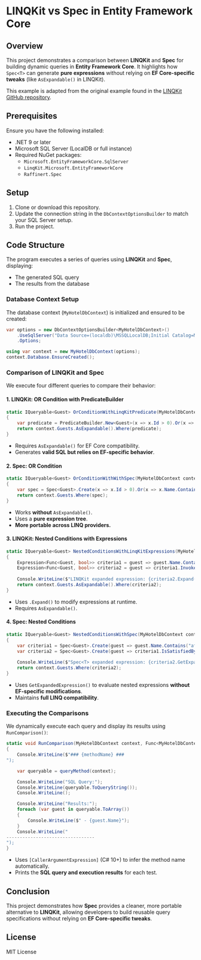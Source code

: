 # LINQKit vs Spec in Entity Framework Core

## Overview

This project demonstrates a comparison between **LINQKit** and **Spec** for building dynamic queries in **Entity Framework Core**. It highlights how `Spec<T>` can generate **pure expressions** without relying on **EF Core-specific tweaks** (like `AsExpandable()` in LINQKit).

This example is adapted from the original example found in the [LINQKit GitHub repository](https://github.com/scottksmith95/LINQKit/tree/master/examples/ConsoleAppNetCore3Ef3).

## Prerequisites

Ensure you have the following installed:

- .NET 9 or later
- Microsoft SQL Server (LocalDB or full instance)
- Required NuGet packages:
  - `Microsoft.EntityFrameworkCore.SqlServer`
  - `LinqKit.Microsoft.EntityFrameworkCore`
  - `Raffinert.Spec`

## Setup

1. Clone or download this repository.
2. Update the connection string in the `DbContextOptionsBuilder` to match your SQL Server setup.
3. Run the project.

## Code Structure

The program executes a series of queries using **LINQKit** and **Spec**, displaying:

- The generated SQL query
- The results from the database

### **Database Context Setup**

The database context (`MyHotelDbContext`) is initialized and ensured to be created:

```csharp
var options = new DbContextOptionsBuilder<MyHotelDbContext>()
    .UseSqlServer("Data Source=(localdb)\MSSQLLocalDB;Initial Catalog=MyHotel;Trusted_Connection=True;MultipleActiveResultSets=true")
    .Options;

using var context = new MyHotelDbContext(options);
context.Database.EnsureCreated();
```

### **Comparison of LINQKit and Spec**

We execute four different queries to compare their behavior:

#### **1. LINQKit: OR Condition with PredicateBuilder**

```csharp
static IQueryable<Guest> OrConditionWithLinqKitPredicate(MyHotelDbContext context)
{
    var predicate = PredicateBuilder.New<Guest>(x => x.Id > 0).Or(x => x.Name.Contains("e"));
    return context.Guests.AsExpandable().Where(predicate);
}
```

- Requires `AsExpandable()` for EF Core compatibility.
- Generates **valid SQL but relies on EF-specific behavior**.

#### **2. Spec: OR Condition**

```csharp
static IQueryable<Guest> OrConditionWithWithSpec(MyHotelDbContext context)
{
    var spec = Spec<Guest>.Create(x => x.Id > 0).Or(x => x.Name.Contains("e"));
    return context.Guests.Where(spec);
}
```

- Works **without** `AsExpandable()`.
- Uses a **pure expression tree**.
- **More portable across LINQ providers.**

#### **3. LINQKit: Nested Conditions with Expressions**

```csharp
static IQueryable<Guest> NestedConditionsWithLinqKitExpressions(MyHotelDbContext context)
{
    Expression<Func<Guest, bool>> criteria1 = guest => guest.Name.Contains("af");
    Expression<Func<Guest, bool>> criteria2 = guest => criteria1.Invoke(guest) || guest.Id > 1;
    
    Console.WriteLine($"LINQKit expanded expression: {criteria2.Expand()}");
    return context.Guests.AsExpandable().Where(criteria2);
}
```

- Uses `.Expand()` to modify expressions at runtime.
- Requires `AsExpandable()`.

#### **4. Spec: Nested Conditions**

```csharp
static IQueryable<Guest> NestedConditionsWithSpec(MyHotelDbContext context)
{
    var criteria1 = Spec<Guest>.Create(guest => guest.Name.Contains("af"));
    var criteria2 = Spec<Guest>.Create(guest => criteria1.IsSatisfiedBy(guest) || guest.Id > 1);
    
    Console.WriteLine($"Spec<T> expanded expression: {criteria2.GetExpandedExpression()}");
    return context.Guests.Where(criteria2);
}
```

- Uses `GetExpandedExpression()` to evaluate nested expressions **without EF-specific modifications**.
- Maintains **full LINQ compatibility**.

### **Executing the Comparisons**

We dynamically execute each query and display its results using `RunComparison()`:

```csharp
static void RunComparison(MyHotelDbContext context, Func<MyHotelDbContext, IQueryable<Guest>> queryMethod, [CallerArgumentExpression(nameof(queryMethod))] string methodName = "")
{
    Console.WriteLine($"### {methodName} ###
");

    var queryable = queryMethod(context);

    Console.WriteLine("SQL Query:");
    Console.WriteLine(queryable.ToQueryString());
    Console.WriteLine();

    Console.WriteLine("Results:");
    foreach (var guest in queryable.ToArray())
    {
        Console.WriteLine($" - {guest.Name}");
    }
    Console.WriteLine("
---------------------------------
");
}
```

- Uses `[CallerArgumentExpression]` (C# 10+) to infer the method name automatically.
- Prints the **SQL query and execution results** for each test.

## **Conclusion**

This project demonstrates how **Spec** provides a cleaner, more portable alternative to **LINQKit**, allowing developers to build reusable query specifications without relying on **EF Core-specific tweaks**.

## **License**

MIT License
